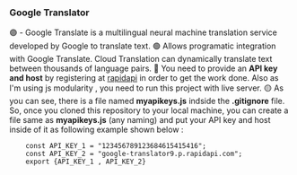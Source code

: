 ### Google Translator
:purple_circle:	- Google Translate is a multilingual neural machine translation service developed by Google to translate text.
:green_circle: Allows programatic integration with Google Translate. Cloud Translation can dynamically translate text between thousands of language pairs.
:large_blue_circle: You need to provide an **API key and host** by registering at [rapidapi](https://rapidapi.com/hub) in order to get the work done. Also as I'm using 
js modularity , you need to run this project with live server.
:yellow_circle: As you can see, there is a file named **myapikeys.js** indside the **.gitignore** file. So, once you cloned this repository to your local machine, you can create a file same as **myapikeys.js** (any naming) and put your API key and host inside of it as following example shown below :

        const API_KEY_1 = "123456789123684615415416";
        const API_KEY_2 = "google-translator9.p.rapidapi.com";
        export {API_KEY_1 , API_KEY_2}

